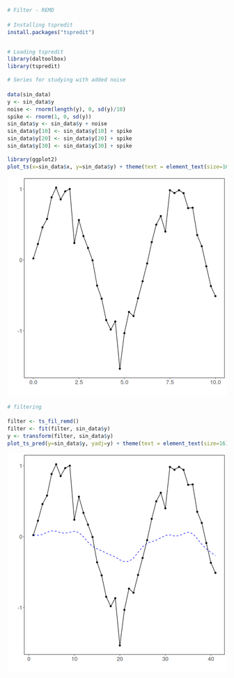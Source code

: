 
``` r
# Filter - REMD

# Installing tspredit
install.packages("tspredit")
```

```

```


``` r
# Loading tspredit
library(daltoolbox)
library(tspredit) 
```



``` r
# Series for studying with added noise

data(sin_data)
y <- sin_data$y
noise <- rnorm(length(y), 0, sd(y)/10)
spike <- rnorm(1, 0, sd(y))
sin_data$y <- sin_data$y + noise
sin_data$y[10] <- sin_data$y[10] + spike
sin_data$y[20] <- sin_data$y[20] + spike
sin_data$y[30] <- sin_data$y[30] + spike
```


``` r
library(ggplot2)
plot_ts(x=sin_data$x, y=sin_data$y) + theme(text = element_text(size=16))
```

![plot of chunk unnamed-chunk-4](fig/ts_fil_remd/unnamed-chunk-4-1.png)


``` r
# filtering

filter <- ts_fil_remd()
filter <- fit(filter, sin_data$y)
y <- transform(filter, sin_data$y)
plot_ts_pred(y=sin_data$y, yadj=y) + theme(text = element_text(size=16))
```

![plot of chunk unnamed-chunk-5](fig/ts_fil_remd/unnamed-chunk-5-1.png)

